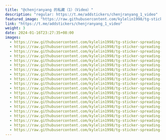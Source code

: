 ```yaml
---
title: "@chenjranyang 的私藏（1）（Video）"
description: "regular: https://t.me/addstickers/chenjranyang_1_video"
featured_image: "https://raw.githubusercontent.com/kylelin1998/tg-sticker-spreading-worldwide-images/main/img/aa6b2c47-21c7-498a-87d8-0c920ab8d7aa.jpg"
link: "https://t.me/addstickers/chenjranyang_1_video"
weight: 3
date: 2024-01-16T23:27:35+08:00
images:
  - https://raw.githubusercontent.com/kylelin1998/tg-sticker-spreading-worldwide-images/main/img/aa6b2c47-21c7-498a-87d8-0c920ab8d7aa.jpg
  - https://raw.githubusercontent.com/kylelin1998/tg-sticker-spreading-worldwide-images/main/img/2e4e2d8a-249f-424a-b3ce-27751c91a9f4.jpg
  - https://raw.githubusercontent.com/kylelin1998/tg-sticker-spreading-worldwide-images/main/img/2e060ce0-a956-43f9-8f19-dfbb82c54acd.jpg
  - https://raw.githubusercontent.com/kylelin1998/tg-sticker-spreading-worldwide-images/main/img/16a6dbb5-95c3-4b9d-b70f-cf67d2cec760.jpg
  - https://raw.githubusercontent.com/kylelin1998/tg-sticker-spreading-worldwide-images/main/img/3be21bdb-555e-41d1-8891-5ec922fa698e.jpg
  - https://raw.githubusercontent.com/kylelin1998/tg-sticker-spreading-worldwide-images/main/img/b4a98517-7a59-4ab4-90b8-40fe9f397370.jpg
  - https://raw.githubusercontent.com/kylelin1998/tg-sticker-spreading-worldwide-images/main/img/d3b9975f-68b7-4190-8c9f-86e6747286b9.jpg
  - https://raw.githubusercontent.com/kylelin1998/tg-sticker-spreading-worldwide-images/main/img/61cb0d72-716f-4771-8086-740aa2d8ee5b.jpg
  - https://raw.githubusercontent.com/kylelin1998/tg-sticker-spreading-worldwide-images/main/img/cb72c449-147c-4c4b-b2d2-c7e8f53b0a31.jpg
  - https://raw.githubusercontent.com/kylelin1998/tg-sticker-spreading-worldwide-images/main/img/96122d6c-9b63-48d6-97b2-a80cd20a650e.jpg
  - https://raw.githubusercontent.com/kylelin1998/tg-sticker-spreading-worldwide-images/main/img/9818f77b-a70d-40b6-b0f3-89fd65f4e769.jpg
  - https://raw.githubusercontent.com/kylelin1998/tg-sticker-spreading-worldwide-images/main/img/c60c731d-cff0-448f-ae63-ab100726dcc3.jpg
  - https://raw.githubusercontent.com/kylelin1998/tg-sticker-spreading-worldwide-images/main/img/86b74bd5-849b-42cd-8ddd-38e20575499b.jpg
  - https://raw.githubusercontent.com/kylelin1998/tg-sticker-spreading-worldwide-images/main/img/6cae0b51-5158-48d9-a346-e0104edc488c.jpg
  - https://raw.githubusercontent.com/kylelin1998/tg-sticker-spreading-worldwide-images/main/img/93b9014e-2c69-4feb-896e-f7691c184c09.jpg
  - https://raw.githubusercontent.com/kylelin1998/tg-sticker-spreading-worldwide-images/main/img/2aa67119-046c-469b-b834-9a77133d5127.jpg
  - https://raw.githubusercontent.com/kylelin1998/tg-sticker-spreading-worldwide-images/main/img/6ccd52df-dfc5-448e-b437-0010d411da3a.jpg
  - https://raw.githubusercontent.com/kylelin1998/tg-sticker-spreading-worldwide-images/main/img/d481cea9-f3df-49b9-a5d4-bfdbfe4fc97c.jpg
  - https://raw.githubusercontent.com/kylelin1998/tg-sticker-spreading-worldwide-images/main/img/2d5536c6-f049-4b40-886b-fcf3381dfd88.jpg
  - https://raw.githubusercontent.com/kylelin1998/tg-sticker-spreading-worldwide-images/main/img/27082cdc-b7c0-4ab6-b73a-8e9eec516b18.jpg
---
```

